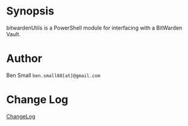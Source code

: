 # Synopsis
bitwardenUtils is a PowerShell module for interfacing with a BitWarden Vault. 

# Author
Ben Small `ben.small88[at]@gmail.com`

# Change Log
[ChangeLog](CHANGELOG.md)